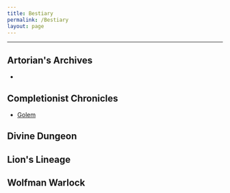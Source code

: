 ```yaml
---
title: Bestiary
permalink: /Bestiary
layout: page
---
```

---


## Artorian's Archives
- 


## Completionist Chronicles
- [Golem](_Bestiary/Golem.md)

## Divine Dungeon

## Lion's Lineage

## Wolfman Warlock
